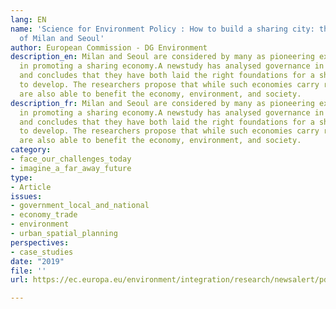 ```yaml
---
lang: EN
name: 'Science for Environment Policy : How to build a sharing city: the approaches
  of Milan and Seoul'
author: European Commission - DG Environment
description_en: Milan and Seoul are considered by many as pioneering examples of cities
  in promoting a sharing economy.A newstudy has analysed governance in these two cities,
  and concludes that they have both laid the right foundations for a sharing economy
  to develop. The researchers propose that while such economies carry risks, they
  are also able to benefit the economy, environment, and society.
description_fr: Milan and Seoul are considered by many as pioneering examples of cities
  in promoting a sharing economy.A newstudy has analysed governance in these two cities,
  and concludes that they have both laid the right foundations for a sharing economy
  to develop. The researchers propose that while such economies carry risks, they
  are also able to benefit the economy, environment, and society.
category:
- face_our_challenges_today
- imagine_a_far_away_future
type:
- Article
issues:
- government_local_and_national
- economy_trade
- environment
- urban_spatial_planning
perspectives:
- case_studies
date: "2019"
file: ''
url: https://ec.europa.eu/environment/integration/research/newsalert/pdf/how_to_build_a_sharing_city_approaches_of_milan_and_seoul_520na5_en.pdf?utm_medium=social&utm_source=linkedin-company

---
```

